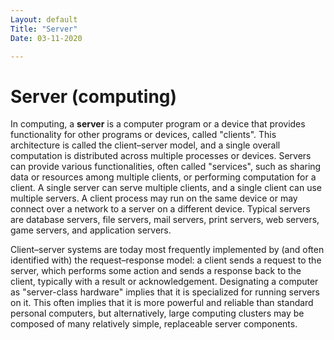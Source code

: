 ```yaml
---
Layout: default
Title: "Server"
Date: 03-11-2020

---
```


# Server (computing)

In computing, a **server** is a computer program or a device that provides functionality for other programs or devices, called "clients". This architecture is called the client–server model, and a single overall computation is distributed across multiple processes or devices. Servers can provide various functionalities, often called "services", such as sharing data or resources among multiple clients, or performing computation for a client. A single server can serve multiple clients, and a single client can use multiple servers. A client process may run on the same device or may connect over a network to a server on a different device. Typical servers are database servers, file servers, mail servers, print servers, web servers, game servers, and application servers.


Client–server systems are today most frequently implemented by (and often identified with) the request–response model: a client sends a request to the server, which performs some action and sends a response back to the client, typically with a result or acknowledgement. Designating a computer as "server-class hardware" implies that it is specialized for running servers on it. This often implies that it is more powerful and reliable than standard personal computers, but alternatively, large computing clusters may be composed of many relatively simple, replaceable server components.